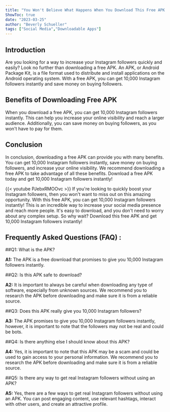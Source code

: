 ```yaml
---
title: "You Won't Believe What Happens When You Download This Free APK - Get 10,000 Instagram Followers Instantly!"
ShowToc: true 
date: "2023-03-25"
author: "Beverly Schueller" 
tags: ["Social Media","Downloadable Apps"]
---
```

## Introduction
Are you looking for a way to increase your Instagram followers quickly and easily? Look no further than downloading a free APK. An APK, or Android Package Kit, is a file format used to distribute and install applications on the Android operating system. With a free APK, you can get 10,000 Instagram followers instantly and save money on buying followers.

## Benefits of Downloading Free APK
When you download a free APK, you can get 10,000 Instagram followers instantly. This can help you increase your online visibility and reach a larger audience. Additionally, you can save money on buying followers, as you won't have to pay for them.

## Conclusion
In conclusion, downloading a free APK can provide you with many benefits. You can get 10,000 Instagram followers instantly, save money on buying followers, and increase your online visibility. We recommend downloading a free APK to take advantage of all these benefits. Download a free APK today and get 10,000 Instagram followers instantly!

{{< youtube PJebxRMOOvc >}} 
If you're looking to quickly boost your Instagram followers, then you won't want to miss out on this amazing opportunity. With this free APK, you can get 10,000 Instagram followers instantly! This is an incredible way to increase your social media presence and reach more people. It's easy to download, and you don't need to worry about any complex setup. So why wait? Download this free APK and get 10,000 Instagram followers instantly!

## Frequently Asked Questions (FAQ) :
##Q1: What is the APK?

**A1:** The APK is a free download that promises to give you 10,000 Instagram followers instantly. 

##Q2: Is this APK safe to download?

**A2:** It is important to always be careful when downloading any type of software, especially from unknown sources. We recommend you to research the APK before downloading and make sure it is from a reliable source. 

##Q3: Does this APK really give you 10,000 Instagram followers?

**A3:** The APK promises to give you 10,000 Instagram followers instantly, however, it is important to note that the followers may not be real and could be bots. 

##Q4: Is there anything else I should know about this APK?

**A4:** Yes, it is important to note that this APK may be a scam and could be used to gain access to your personal information. We recommend you to research the APK before downloading and make sure it is from a reliable source. 

##Q5: Is there any way to get real Instagram followers without using an APK?

**A5:** Yes, there are a few ways to get real Instagram followers without using an APK. You can post engaging content, use relevant hashtags, interact with other users, and create an attractive profile.



